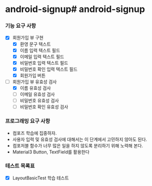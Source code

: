 # android-signup# android-signup

### 기능 요구 사항
- [x] 회원가입 뷰 구현
  - [x] 환영 문구 텍스트
  - [x] 이름 입력 텍스트 필드
  - [x] 이메일 입력 텍스트 필드
  - [x] 비밀번호 입력 텍스트 필드
  - [x] 비밀번호 확인 입력 텍스트 필드
  - [x] 회원가입 버튼
- [ ] 회원가입 뷰 유효성 검사
  - [x] 이름 유효성 검사
  - [ ] 이메일 유효성 검사
  - [ ] 비밀번호 유효성 검사
  - [ ] 비밀번호 확인 유효성 검사

### 프로그래밍 요구 사항
- 컴포즈 학습에 집중하자.
- 사용자 입력 및 유효성 검사에 대해서는 이 단계에서 고민하지 않아도 된다.
- 컴포저블 함수가 너무 많은 일을 하지 않도록 분리하기 위해 노력해 본다.
- Material3 Button, TextField를 활용한다

### 테스트 목록표

- [x] LayoutBasicTest 학습 테스트